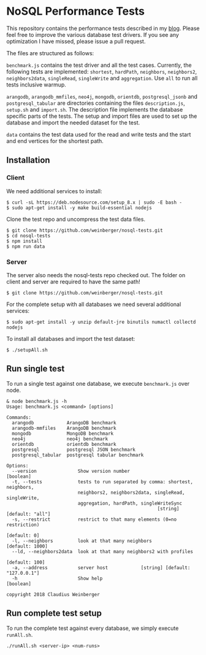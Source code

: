 # NoSQL Performance Tests

This repository contains the performance tests described in my [blog](https://www.arangodb.com/2018/02/nosql-performance-benchmark-2018-mongodb-postgresql-orientdb-neo4j-arangodb/). Please feel free to improve the various database test drivers. If you see any optimization I have missed, please issue a pull request.

The files are structured as follows:

`benchmark.js` contains the test driver and all the test cases. Currently, the following tests are implemented: `shortest`, `hardPath`, `neighbors`, `neighbors2`, `neighbors2data`, `singleRead`, `singleWrite` and `aggregation`. Use `all` to run all tests inclusive warmup.

`arangodb`, `arangodb_mmfiles`, `neo4j`, `mongodb`, `orientdb`, `postgresql_jsonb` and `postgresql_tabular` are directories containing the files `description.js`, `setup.sh` and `import.sh`. The description file implements the database specific parts of the tests. The setup and import files are used to set up the database and import the needed dataset for the test.

`data` contains the test data used for the read and write tests and the start and end vertices for the shortest path.

## Installation

### Client

We need additional services to install:

    $ curl -sL https://deb.nodesource.com/setup_8.x | sudo -E bash -
    $ sudo apt-get install -y make build-essential nodejs

Clone the test repo and uncompress the test data files.

    $ git clone https://github.com/weinberger/nosql-tests.git
    $ cd nosql-tests
    $ npm install
    $ npm run data

### Server

The server also needs the nosql-tests repo checked out. The folder on client and server are required to have the same path!

    $ git clone https://github.com/weinberger/nosql-tests.git

For the complete setup with all databases we need several additional services:

    $ sudo apt-get install -y unzip default-jre binutils numactl collectd nodejs
    
To install all databases and import the test dataset:

    $ ./setupAll.sh

## Run single test

To run a single test against one database, we execute `benchmark.js` over node.

    & node benchmark.js -h
    Usage: benchmark.js <command> [options]

    Commands:
      arangodb            ArangoDB benchmark
      arangodb-mmfiles    ArangoDB benchmark
      mongodb             MongoDB benchmark
      neo4j               neo4j benchmark
      orientdb            orientdb benchmark
      postgresql          postgresql JSON benchmark
      postgresql_tabular  postgresql tabular benchmark

    Options:
      --version               Show version number                          [boolean]
      -t, --tests             tests to run separated by comma: shortest, neighbors,
                              neighbors2, neighbors2data, singleRead, singleWrite,
                              aggregation, hardPath, singleWriteSync
                                                           [string] [default: "all"]
      -s, --restrict          restrict to that many elements (0=no restriction)
                                                                        [default: 0]
      -l, --neighbors         look at that many neighbors            [default: 1000]
      --ld, --neighbors2data  look at that many neighbors2 with profiles
                                                                      [default: 100]
      -a, --address           server host            [string] [default: "127.0.0.1"]
      -h                      Show help                                    [boolean]

    copyright 2018 Claudius Weinberger

## Run complete test setup

To run the complete test against every database, we simply execute `runAll.sh`.

    ./runAll.sh <server-ip> <num-runs>    


